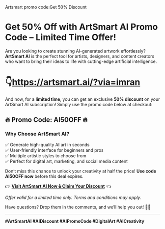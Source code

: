 Artsmart promo code:Get 50% Discount 
# **Get 50% Off with ArtSmart AI Promo Code – Limited Time Offer!**  

Are you looking to create stunning AI-generated artwork effortlessly? **ArtSmart AI** is the perfect tool for artists, designers, and content creators who want to bring their ideas to life with cutting-edge artificial intelligence.  
# 👇https://artsmart.ai/?via=imran
And now, for a **limited time**, you can get an exclusive **50% discount** on your ArtSmart AI subscription! Simply use the promo code below at checkout:  

## **🔥 Promo Code: AI50OFF 🔥**  

### **Why Choose ArtSmart AI?**  
✅ Generate high-quality AI art in seconds  
✅ User-friendly interface for beginners and pros  
✅ Multiple artistic styles to choose from  
✅ Perfect for digital art, marketing, and social media content  

Don’t miss this chance to unlock your creativity at half the price! **Use code AI50OFF now** before this deal expires.  

👉 **[Visit ArtSmart AI Now & Claim Your Discount](https://www.artsmart.ai)** 👈  

*Offer valid for a limited time only. Terms and conditions may apply.*  

Have questions? Drop them in the comments, and we’ll help you out! 🎨✨  

---  
**#ArtSmartAI #AIDiscount #AIPromoCode #DigitalArt #AICreativity**

